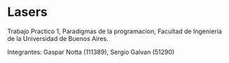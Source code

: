 # Lasers
Trabajo Practico 1, Paradigmas de la programacion, Facultad de Ingenieria de la Universidad de Buenos Aires.

Integrantes:
    Gaspar Notta (111389),
    Sergio Galvan (51290)
